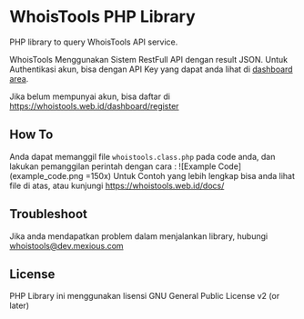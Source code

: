 # WhoisTools PHP Library
PHP library to query WhoisTools API service.

WhoisTools Menggunakan Sistem RestFull API dengan result JSON. Untuk Authentikasi akun, bisa dengan API Key yang dapat anda lihat di <a href='//whoistools.web.id/dashboard'>dashboard area</a>.

Jika belum mempunyai akun, bisa daftar di https://whoistools.web.id/dashboard/register

## How To
Anda dapat memanggil file <code>whoistools.class.php</code> pada code anda, dan lakukan pemanggilan perintah dengan cara :
![Example Code](example_code.png =150x)
Untuk Contoh yang lebih lengkap bisa anda lihat file di atas, atau kunjungi https://whoistools.web.id/docs/

## Troubleshoot
Jika anda mendapatkan problem dalam menjalankan library, hubungi whoistools@dev.mexious.com

## License
PHP Library ini menggunakan lisensi GNU General Public License v2 (or later)

